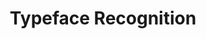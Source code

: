 ---
title: "Typeface Recognition"
layout: page
image: /assets/images/main-images/Isfahan_Lotfollah_mosque_ceiling_symmetric-banner-narrow.jpg
---
